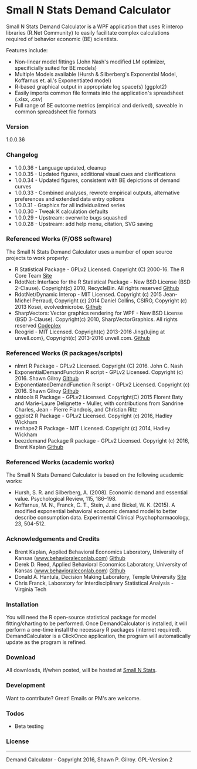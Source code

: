 # Small N Stats Demand Calculator
Small N Stats Demand Calculator is a WPF application that uses R interop libraries (R.Net Community) to easily facilitate complex calculations required of behavior economic (BE) scientists.  

Features include:
  - Non-linear model fittings (John Nash's modified LM optimizer, specificially suited for BE models)
  - Multiple Models available (Hursh & Silberberg's Exponential Model, Koffarnus et. al.'s Exponentiated model)
  - R-based graphical output in appropriate log space(s) (ggplot2)
  - Easily imports common file formats into the application's spreadsheet (.xlsx, .csv)
  - Full range of BE outcome metrics (empirical and derived), saveable in common spreadsheet file formats

### Version
1.0.0.36

### Changelog
 * 1.0.0.36 - Language updated, cleanup
 * 1.0.0.35 - Updated figures, additional visual cues and clarifications 
 * 1.0.0.34 - Updated figures, consistent with BE depictions of demand curves
 * 1.0.0.33 - Combined analyses, rewrote empirical outputs, alternative preferences and extended data entry options
 * 1.0.0.31 - Graphics for all individualized series
 * 1.0.0.30 - Tweak K calculation defaults
 * 1.0.0.29 - Upstream: overwrite bugs squashed
 * 1.0.0.28 - Upstream: add help menu, citation, SVG saving

### Referenced Works (F/OSS software)
The Small N Stats Demand Calculator uses a number of open source projects to work properly:
* R Statistical Package - GPLv2 Licensed. Copyright (C) 2000-16. The R Core Team [Site](https://www.r-project.org/)
* RdotNet: Interface for the R Statistical Package - New BSD License (BSD 2-Clause). Copyright(c) 2010, RecycleBin. All rights reserved [Github](https://github.com/jmp75/rdotnet)
* RdotNet/Dynamic Interop - MIT Licensed. Copyright (c) 2015 Jean-Michel Perraud, Copyright (c) 2014 Daniel Collins, CSIRO, Copyright (c) 2013 Kosei, evolvedmicrobe. [Github](https://github.com/jmp75/dynamic-interop-dll)
* SharpVectors: Vector graphics rendering for WPF - New BSD License (BSD 3-Clause). Copyright(c) 2010, SharpVectorGraphics. All rights reserved [Codeplex](http://sharpvectors.codeplex.com/)
* Reogrid - MIT Licensed. Copyright(c) 2013-2016 Jing{lujing at unvell.com}, Copyright(c) 2013-2016 unvell.com. [Github](https://github.com/unvell/ReoGrid)

### Referenced Works (R packages/scripts)
* nlmrt R Package - GPLv2 Licensed. Copyright (C) 2016. John C. Nash
* ExponentialDemandFunction R script - GPLv2 Licensed. Copyright (c) 2016. Shawn Gilroy [Github](https://github.com/miyamot0/ExponentialDemandFitting)
* ExponentiatedDemandFunction R script - GPLv2 Licensed. Copyright (c) 2016. Shawn Gilroy [Github](https://github.com/miyamot0/ExponentiatedDemandFitting)
* nlstools R Package - GPLv2 Licensed. Copyright(C) 2015 Florent Baty and Marie-Laure Delignette - Muller, with contributions from Sandrine Charles, Jean - Pierre Flandrois, and Christian Ritz
* ggplot2 R Package - GPLv2 Licensed. Copyright (c) 2016, Hadley Wickham
* reshape2 R Package - MIT Licensed. Copyright (c) 2014, Hadley Wickham
* beezdemand Package R package - GPLv2 Licensed. Copyright (c) 2016, Brent Kaplan [Github](https://github.com/brentkaplan/beezdemand)

### Referenced Works (academic works)
The Small N Stats Demand Calculator is based on the following academic works:
* Hursh, S. R. and Silberberg, A. (2008). Economic demand and essential value. Psychological Review, 115, 186–198.
* Koffarnus, M. N., Franck, C. T., Stein, J. and Bickel, W. K. (2015). A modified exponential behavioral economic demand model to better describe consumption data. Experimental Clinical Psychopharmacology, 23, 504-512.

### Acknowledgements and Credits
* Brent Kaplan, Applied Behavioral Economics Laboratory, University of Kansas (www.behavioraleconlab.com) [Github](https://github.com/brentkaplan)
* Derek D. Reed, Applied Behavioral Economics Laboratory, University of Kansas (www.behavioraleconlab.com) [Github](https://github.com/derekdreed)
* Donald A. Hantula, Decision Making Laboratory, Temple University [Site](http://astro.temple.edu/~hantula/)
* Chris Franck, Laboratory for Interdisciplinary Statistical Analysis - Virginia Tech

### Installation
You will need the R open-source statistical package for model fitting/charting to be performed.
Once DemandCalculator is installed, it will perform a one-time install the necessary R packages (internet required).
DemandCalculator is a ClickOnce application, the program will automatically update as the program is refined.

### Download
All downloads, if/when posted, will be hosted at [Small N Stats](http://www.smallnstats.com/DemandAnalysis.html). 

### Development
Want to contribute? Great! Emails or PM's are welcome.

### Todos
* Beta testing

### License
----
Demand Calculator - Copyright 2016, Shawn P. Gilroy. GPL-Version 2
